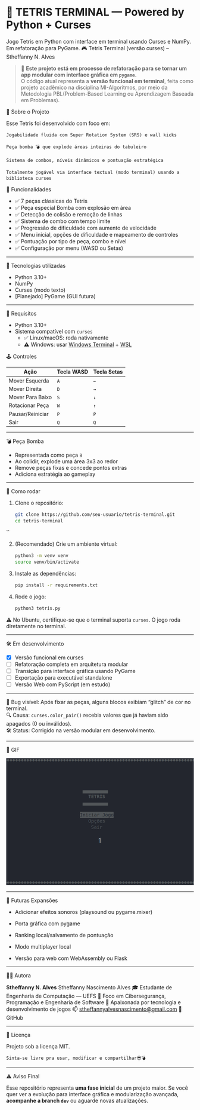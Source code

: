 # 🧱 TETRIS TERMINAL — Powered by Python + Curses
Jogo Tetris em Python com interface em terminal usando Curses e NumPy. Em refatoração para PyGame.
🎮 Tetris Terminal (versão curses) – Stheffanny N. Alves

> 🚧 **Este projeto está em processo de refatoração para se tornar um app modular com interface gráfica em `pygame`.**  
> O código atual representa a **versão funcional em terminal**, feita como projeto acadêmico na disciplina MI-Algoritmos, por meio da Metodologia PBL(Problem-Based Learning ou Aprendizagem Baseada em Problemas).



🧩 Sobre o Projeto

Esse Tetris foi desenvolvido com foco em:

    Jogabilidade fluida com Super Rotation System (SRS) e wall kicks

    Peça bomba 💣 que explode áreas inteiras do tabuleiro

    Sistema de combos, níveis dinâmicos e pontuação estratégica

    Totalmente jogável via interface textual (modo terminal) usando a biblioteca curses

🚀 Funcionalidades

- ✅ 7 peças clássicas do Tetris
- ✅ Peça especial Bomba com explosão em área
- ✅ Detecção de colisão e remoção de linhas
- ✅ Sistema de combo com tempo limite
- ✅ Progressão de dificuldade com aumento de velocidade
- ✅ Menu inicial, opções de dificuldade e mapeamento de controles
- ✅ Pontuação por tipo de peça, combo e nível
- ✅ Configuração por menu (WASD ou Setas)




---

🧠 Tecnologias utilizadas

- Python 3.10+  
- NumPy  
- Curses (modo texto)  
- [Planejado] PyGame (GUI futura)  

---
🧪 Requisitos

- Python 3.10+
- Sistema compatível com `curses`
  - ✅ Linux/macOS: roda nativamente
  - ⚠️ Windows: usar [Windows Terminal](https://aka.ms/terminal) + [WSL](https://learn.microsoft.com/en-us/windows/wsl/install)


🕹️ Controles

| Ação             | Tecla WASD | Tecla Setas |
| ---------------- | ---------- | ----------- |
| Mover Esquerda   | `A`        | `←`         |
| Mover Direita    | `D`        | `→`         |
| Mover Para Baixo | `S`        | `↓`         |
| Rotacionar Peça  | `W`        | `↑`         |
| Pausar/Reiniciar | `P`        | `P`         |
| Sair             | `Q`        | `Q`         |


---

💣 Peça Bomba

- Representada como peça `B`  
- Ao colidir, explode uma área 3x3 ao redor  
- Remove peças fixas e concede pontos extras  
- Adiciona estratégia ao gameplay  

---

🚀 Como rodar

1. Clone o repositório:  
   ```bash
   git clone https://github.com/seu-usuario/tetris-terminal.git
   cd tetris-terminal
``

2. (Recomendado) Crie um ambiente virtual:

   ```bash
   python3 -m venv venv
   source venv/bin/activate
   ```

3. Instale as dependências:

   ```bash
   pip install -r requirements.txt
   ```
4. Rode o jogo:

   ```bash
   python3 tetris.py
   ```

⚠️ No Ubuntu, certifique-se que o terminal suporta `curses`. O jogo roda diretamente no terminal.

---

 🛠️ Em desenvolvimento

* [x] Versão funcional em curses
* [ ] Refatoração completa em arquitetura modular
* [ ] Transição para interface gráfica usando PyGame
* [ ] Exportação para executável standalone
* [ ] Versão Web com PyScript (em estudo)

---

🧠 Bug visível: Após fixar as peças, alguns blocos exibiam “glitch” de cor no terminal.  
🔍 Causa: `curses.color_pair()` recebia valores que já haviam sido apagados (0 ou inválidos).  
🛠️ Status: Corrigido na versão modular em desenvolvimento.

---

📸 GIF

![Tetris Gameplay](./tetris.gif)


---

🔮 Futuras Expansões

- Adicionar efeitos sonoros (playsound ou pygame.mixer)

- Porta gráfica com pygame

- Ranking local/salvamento de pontuação

- Modo multiplayer local

- Versão para web com WebAssembly ou Flask

---

 🧑‍💻 Autora

**Stheffanny N. Alves**
Stheffanny Nascimento Alves
🎓 Estudante de Engenharia de Computação — UEFS
🔐 Foco em Cibersegurança, Programação e Engenharia de Software
🖤 Apaixonada por tecnologia e desenvolvimento de jogos
📫 stheffannyalvesnascimento@gmail.com
🔗 GitHub

---

📄 Licença

Projeto sob a licença MIT.

    Sinta-se livre pra usar, modificar e compartilhar😎💣

---

⚠️ Aviso Final

Esse repositório representa **uma fase inicial** de um projeto maior. Se você quer ver a evolução para interface gráfica e modularização avançada, **acompanhe a branch `dev`** ou aguarde novas atualizações.


